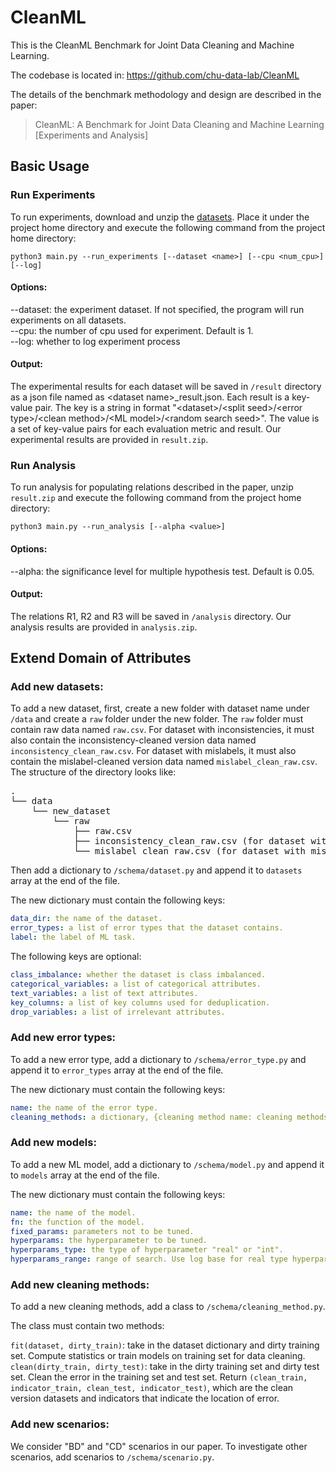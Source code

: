 # CleanML

This is the CleanML Benchmark for Joint Data Cleaning and Machine Learning. 

The codebase is located in: https://github.com/chu-data-lab/CleanML

The details of the benchmark methodology and design are described in the paper:
> CleanML: A Benchmark for
Joint Data Cleaning and Machine Learning [Experiments and Analysis]



## Basic Usage
### Run Experiments
To run experiments, download and unzip the [datasets](https://www.dropbox.com/s/3sk13yuyukkomoc/CleanML-datasets.zip?dl=0). Place it under the project home directory and execute the following command from the project home directory:

```
python3 main.py --run_experiments [--dataset <name>] [--cpu <num_cpu>] [--log]
```

#### Options:
--dataset: the experiment dataset. If not specified, the program will run experiments on all datasets.<br>
--cpu: the number of cpu used for experiment. Default is 1.<br>
--log: whether to log experiment process

#### Output:
The experimental results for each dataset will be saved in `/result` directory as a json file named as \<dataset name\>\_result.json. Each result is a key-value pair. The key is a string in format "\<dataset\>/\<split seed\>/\<error type\>/\<clean method\>/\<ML model\>/\<random search seed\>". The value is a set of key-value pairs for each evaluation metric and result. Our experimental results are provided in `result.zip`.

### Run Analysis
To run analysis for populating relations described in the paper, unzip `result.zip` and execute the following command from the project home directory:

```
python3 main.py --run_analysis [--alpha <value>]
```

#### Options:
--alpha: the significance level for multiple hypothesis test. Default is 0.05.

#### Output:
The relations R1, R2 and R3 will be saved in `/analysis` directory. Our analysis results are provided in `analysis.zip`.

## Extend Domain of Attributes
### Add new datasets:
To add a new dataset, first, create a new folder with dataset name under `/data` and create a `raw` folder under the new folder.  The `raw` folder must contain raw data named `raw.csv`. For dataset with inconsistencies, it must also contain the inconsistency-cleaned version data named `inconsistency_clean_raw.csv`. For dataset with mislabels, it must also contain the mislabel-cleaned version data named `mislabel_clean_raw.csv`. The structure of the directory looks like:
<pre>
.
└── data
    └── new_dataset
        └── raw
            ├── raw.csv
            ├── inconsistency_clean_raw.csv (for dataset with inconsistencies)
            └── mislabel_clean_raw.csv (for dataset with mislabels)
</pre>

Then add a dictionary to `/schema/dataset.py` and append it to `datasets` array at the end of the file.<br> 

The new dictionary must contain the following keys:<br>
```yaml
data_dir: the name of the dataset.
error_types: a list of error types that the dataset contains.
label: the label of ML task.
```

The following keys are optional:<br>
```yaml
class_imbalance: whether the dataset is class imbalanced.
categorical_variables: a list of categorical attributes.
text_variables: a list of text attributes.
key_columns: a list of key columns used for deduplication.
drop_variables: a list of irrelevant attributes.
```
### Add new error types:
To add a new error type, add a dictionary to `/schema/error_type.py` and append it to `error_types` array at the end of the file. <br>

The new dictionary must contain the following keys:<br>
```yaml
name: the name of the error type.
cleaning_methods: a dictionary, {cleaning method name: cleaning methods object}.
```
### Add new models:
To add a new ML model, add a dictionary to `/schema/model.py` and append it to `models` array at the end of the file. <br>

The new dictionary must contain the following keys:<br>
```yaml
name: the name of the model.
fn: the function of the model.
fixed_params: parameters not to be tuned.
hyperparams: the hyperparameter to be tuned.
hyperparams_type: the type of hyperparameter "real" or "int".
hyperparams_range: range of search. Use log base for real type hyperparameters.
```
### Add new cleaning methods:
To add a new cleaning methods, add a class to `/schema/cleaning_method.py`. <br>

The class must contain two methods:<br>

`fit(dataset, dirty_train)`: take in the dataset dictionary and dirty training set. Compute statistics or train models on training set for data cleaning.<br>
`clean(dirty_train, dirty_test)`: take in the dirty training set and dirty test set. Clean the error in the training set and test set. Return `(clean_train, indicator_train, clean_test, indicator_test)`, which are the clean version datasets and indicators that indicate the location of error. 

### Add new scenarios:
We consider "BD" and "CD" scenarios in our paper. To investigate other scenarios, add scenarios to `/schema/scenario.py`.
